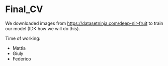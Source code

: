 # Final_CV

We downloaded images from https://datasetninja.com/deep-nir-fruit to train our model (IDK how we will do this).



Time of working:
- Mattia
- Giuly 
- Federico